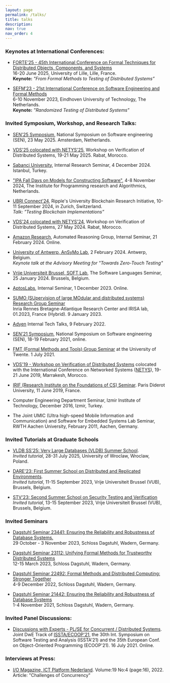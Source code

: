 ```yaml
---
layout: page
permalink: /talks/
title: talks
description: 
nav: true
nav_order: 4
---
```


<!-- _pages/publications.md -->

<!-- Bibsearch Feature -->

<!-- {% include bib_search.liquid %} -->

### Keynotes at International Conferences: 

* [FORTE’25 - 45th International Conference on Formal Techniques for Distributed Objects, Components, and Systems](https://www.discotec.org/2025/forte)   
  16-20 June  2025, University of Lille, Lille, France.  
  **Keynote:** *"From Formal Methods to Testing of Distributed Systems”*

* [SEFM’23 - 21st International Conference on Software Engineering and Formal Methods](https://sefm-conference.github.io/2023/)   
  6-10 November 2023, Eindhoven University of Technology, The Netherlands.    
  **Keynote:** *”Randomized Testing of Distributed Systems”*

### Invited Symposium, Workshop, and Research Talks:

* [SEN'25 Symposium](https://www.sen-symposium.nl/), National Symposium on Software engineering (SEN), 23 May 2025. Amsterdam, Netherlands. 

* [VDS'25 colocated with NETYS'25](https://netys.net/wds2025/VDS25.html), Workshop on Verification of Distributed Systems, 19-21 May 2025. Rabat, Morocco. 

* [Sabanci University](https://cs.sabanciuniv.edu/), Internal Research Seminar, 4 December 2024. Istanbul, Turkey. 

* ["IPA Fall Days on Models for Constructing Software"](https://ipa.win.tue.nl/?event=fall-days-on-models-for-constructing-software), 4-8 November 2024, The Institute for Programming research and Algorithmics, Netherlands.   
<!-- *Talk: "Model-Guided Testing of Distributed Systems"* -->

* [UBRI Connect'24](https://www.ubriconnect.com/), Ripple's University Blockchain Research Initiative, 10-11 September 2024, in Zurich, Switzerland.    
*Talk: ”Testing Blockchain Implementations”*

* [VDS'24 colocated with NETYS'24](https://netys.net/), Workshop on Verification of Distributed Systems, 27 May 2024. Rabat, Morocco. 

* [Amazon Research](https://www.amazon.science/research-areas/automated-reasoning), Automated Reasoning Group, Internal Seminar, 21 February 2024. Online. 

* [University of Antwerp, AnSyMo Lab](https://www.uantwerpen.be/en/research-groups/ansymo/), 2 February 2024. Antwerp, Belgium.  
*Keynote talk at the Advisory Meeting for "Towards Zero-Touch Testing"*

* [Vrije Universiteit Brussel, SOFT Lab](https://soft.vub.ac.be/soft/), The Software Languages Seminar, 25 January 2024. Brussels, Belgium. 

* [AptosLabs](https://aptoslabs.com/), Internal Seminar, 1 December 2023. Online.

<!-- 
* [Dagstuhl Seminar 23441: Ensuring the Reliability and Robustness of Database Systems.](https://www.dagstuhl.de/en/seminars/seminar-calendar/seminar-details/23441)   
	29 October - 3 November 2023, Schloss Dagstuhl, Wadern, Germany.

* [Dagstuhl Seminar 23112: Unifying Formal Methods for Trustworthy Distributed Systems](https://www.dagstuhl.de/en/seminars/seminar-calendar/seminar-details/23112)   
	12-15 March 2023, Schloss Dagstuhl, Wadern, Germany.
--> 

* [SUMO (SUpervision of large MOdular and distributed systems) Research Group Seminar](https://www.irisa.fr/sumo/)   
	Inria Rennes Bretagne-Atlantique Research Center and IRISA lab, 01.2023, France (Hybrid). 9 January 2023.
		
<!--	
* [Dagstuhl Seminar 22492: Formal Methods and Distributed Computing: Stronger Together](https://www.dagstuhl.de/en/seminars/seminar-calendar/seminar-details/22492)  
	4-9 December 2022, Schloss Dagstuhl, Wadern, Germany.
--> 
	
* [Adyen](https://www.adyen.com/knowledge-hub/taking-onboarding-and-upskilling-to-the-next-level) Internal Tech Talks, 9 February 2022.	
		
* [SEN'21 Symposium](https://www.sen-symposium.nl/), National Symposium on Software engineering (SEN), 18-19 February 2021, online.

<!-- * [Dagstuhl Seminar 21442: Ensuring the Reliability and Robustness of Database Systems](https://www.dagstuhl.de/en/seminars/seminar-calendar/seminar-details/21442)      
	1-4 November 2021, Schloss Dagstuhl, Wadern, Germany.
-->

* [FMT (Formal Methods and Tools) Group Seminar](https://www.utwente.nl/en/eemcs/fmt/) at the University of Twente. 1 July 2021.

	
* [VDS'19 - Workshop on Verification of Distributed Systems](https://netys.net/workshops//) colocated with the International Conference on Networked Systems ([NETYS](https://netys.net/history/netys2019/index.html#:~:text=NETYS%202019%20%7C%20The%20International%20Conference%20on%20NETworked%20sYStems%2C%20Marrakech%2C%20Morocco&text=NETYS%20aims%20to%20bring%20together,of%20distributed%20and%20networked%20systems.)), 19-21 June 2019, Marrakesh, Morocco.


* [IRIF (Research Institute on the Foundations of CS) Seminar](https://www.irif.fr/en/index). Paris Diderot University, 11 June 2019, France.

* Computer Engineering Department Seminar, Izmir Institute of Technology, December 2016, Izmir, Turkey.
 
* The Joint UMIC (Ultra high-speed Mobile Information and Communication) and Software for Embedded Systems Lab Seminar, RWTH Aachen University, February 2011, Aachen, Germany. 


### Invited Tutorials at Graduate Schools

* [VLDB SS'25: Very Large Databases (VLDB) Summer School](https://vldb.org/summerschool/).  
	*Invited tutorial*, 28-31 July 2025,  University of Wroclaw, Wroclaw, Poland.

* [DARE'23:  First Summer School on Distributed and Replicated Environments](https://soft.vub.ac.be/dare23/).  
	*Invited tutorial*, 11-15 September 2023, Vrije Universiteit Brussel (VUB), Brussels, Belgium.

* [STV'23: Second Summer School on Security Testing and Verification](https://cybersecurity-research.be/summer-school-on-security-testing-and-verification-2023)  
	*Invited tutorial*, 13-15 September 2023, Vrije Universiteit Brussel (VUB), Brussels, Belgium.

### Invited Seminars


* [Dagstuhl Seminar 23441: Ensuring the Reliability and Robustness of Database Systems.](https://www.dagstuhl.de/en/seminars/seminar-calendar/seminar-details/23441)   
	29 October - 3 November 2023, Schloss Dagstuhl, Wadern, Germany.

* [Dagstuhl Seminar 23112: Unifying Formal Methods for Trustworthy Distributed Systems](https://www.dagstuhl.de/en/seminars/seminar-calendar/seminar-details/23112)   
	12-15 March 2023, Schloss Dagstuhl, Wadern, Germany.
		
* [Dagstuhl Seminar 22492: Formal Methods and Distributed Computing: Stronger Together](https://www.dagstuhl.de/en/seminars/seminar-calendar/seminar-details/22492)  
	4-9 December 2022, Schloss Dagstuhl, Wadern, Germany.

* [Dagstuhl Seminar 21442: Ensuring the Reliability and Robustness of Database Systems](https://www.dagstuhl.de/en/seminars/seminar-calendar/seminar-details/21442)      
	1-4 November 2021, Schloss Dagstuhl, Wadern, Germany.


### Invited Panel Discussions:

* [Discussions with Experts - PL/SE for Concurrent / Distributed Systems](https://conf.researchr.org/track/ecoop-issta-2021/ecoop-issta-2021-discussions-with-experts#event-overview).   
  Joint DwE Track of [ISSTA/ECOOP'21](https://conf.researchr.org/home/ecoop-issta-2021), the 30th Int. Symposium on Software Testing and Analysis (ISSTA'21) and the 35th European Conf. on Object-Oriented Programming (ECOOP'21).
16 July 2021. Online.




### Interviews at Press:

* [I/O Magazine, ICT Platform Nederland](https://ict-research.nl/wordpress/wp-content/uploads/2022/12/IO-magazine-NR4-2022_online.pdf). Volume:19 No:4 (page:16), 2022.   
Article: "Challenges of Concurrency"